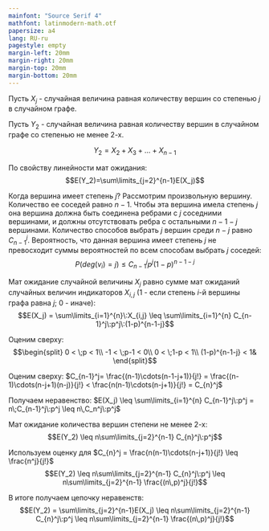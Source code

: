 ```yaml
---
mainfont: "Source Serif 4"
mathfont: latinmodern-math.otf
papersize: a4
lang: RU-ru
pagestyle: empty
margin-left: 20mm
margin-right: 20mm
margin-top: 20mm
margin-bottom: 20mm
---
```


Пусть $X_j$ - случайная величина равная количеству вершин со степенью $j$ в случайном графе.

Пусть $Y_2$ - случайная величина равная количеству вершин в случайном графе со степенью не менее 2-х. 

$$Y_2 = X_2 + X_3 + \dots + X_{n-1}$$

По свойству линейности мат ожидания:
$$E(Y_2)=\sum\limits_{j=2}^{n-1}E(X_j)$$

Когда вершина имеет степень $j$? Рассмотрим произвольную вершину. Количество ее соседей равно $n-1$. Чтобы эта вершина имела степень $j$ она вершина должна быть соединена ребрами с $j$ соседними вершинами, и должны отсутствовать ребра с остальными $n-1-j$ вершинами. Количество способов выбрать $j$ вершин среди $n-j$ равно $C_{n-1}^j$. Вероятность, что данная вершина имеет степень $j$ не превосходит суммы вероятностей по всем способам выбрать $j$ соседей:
$$P(deg(v_i)=j) \leq C_{n-1}^j p^j (1-p)^{n-1-j}$$

Мат ожидание случайной величины $X_j$ равно сумме мат ожиданий случайных величин индикаторов $X_{i,j}$ (1 - если степень $i$-й вершины графа равна $j$; 0 - иначе):
$$E(X_j) = \sum\limits_{i=1}^{n}\:X_{i,j} \leq \sum\limits_{i=1}^{n} C_{n-1}^j\:p^j\:(1-p)^{n-1-j}$$

Оценим сверху: 
$$\begin{split}
0 < \;p < 1\\
-1 < \;p-1 < 0\\
0 < \;1-p < 1\\
(1-p)^{n-1-j} < 1&
\end{split}$$


Оценим сверху: $C_{n-1}^j= \frac{(n-1)\cdots(n-1-j+1)}{j!} = \frac{(n-1)\cdots(n-j+1)(n-j)}{j!} < \frac{n(n-1)\cdots(n-j+1)}{j!} = C_{n}^j$

Получаем неравенство: $E(X_j) \leq \sum\limits_{i=1}^{n} C_{n-1}^j\:p^j = n\;C_{n-1}^j\:p^j \leq n\,C_n^j\:p^j$

Мат ожидание количества вершин степени не менее 2-х:
$$E(Y_2) \leq n\sum\limits_{j=2}^{n-1} C_{n}^j\:p^j$$

Используем оценку для $C_{n}^j = \frac{n(n-1)\cdots(n-j+1)}{j!} \leq \frac{n^j}{j!}$
$$E(Y_2) \leq n\sum\limits_{j=2}^{n-1} C_{n}^j\:p^j \leq n\sum\limits_{j=2}^{n-1} \frac{(n\,p)^j}{j!}$$

В итоге получаем цепочку неравенств:
$$E(Y_2) = \sum\limits_{j=2}^{n-1}E(X_j) \leq n\sum\limits_{j=2}^{n-1} C_{n}^j\:p^j \leq n\sum\limits_{j=2}^{n-1} \frac{(n\,p)^j}{j!}$$
